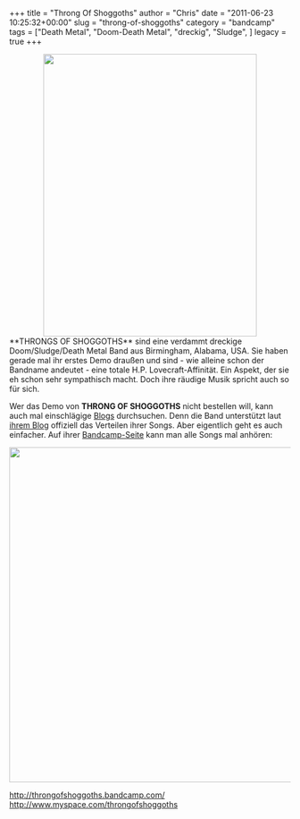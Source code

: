 +++
title = "Throng Of Shoggoths"
author = "Chris"
date = "2011-06-23 10:25:32+00:00"
slug = "throng-of-shoggoths"
category = "bandcamp"
tags = ["Death Metal", "Doom-Death Metal", "dreckig", "Sludge", ]
legacy = true
+++

<center><img class="size-full wp-image-4994" title="Throng Of Shoggoths - Logo" src="images//2011/03/Throng-Of-Shoggoths-Logo.jpg" alt="" width="382" height="505" /></center>**THRONGS OF SHOGGOTHS** sind eine verdammt dreckige Doom/Sludge/Death Metal Band aus Birmingham, Alabama, USA. Sie haben gerade mal ihr erstes Demo draußen und sind - wie alleine schon der Bandname andeutet - eine totale H.P. Lovecraft-Affinität. Ein Aspekt, der sie eh schon sehr sympathisch macht. Doch ihre räudige Musik spricht auch so für sich.

Wer das Demo von **THRONG OF SHOGGOTHS** nicht bestellen will, kann auch mal einschlägige <a href="http://heathen-hymns.blogspot.com/2011/02/throng-of-shoggoths-nauseated-and.html">Blogs</a> durchsuchen. Denn die Band unterstützt laut <a href="http://www.myspace.com/throngofshoggoths/blog/542151305">ihrem Blog</a> offiziell das Verteilen ihrer Songs. Aber eigentlich geht es auch einfacher. Auf ihrer <a href="http://throngofshoggoths.bandcamp.com">Bandcamp-Seite</a> kann man alle Songs mal anhören:

<object data="http://bandcamp.com/EmbeddedPlayer/album=29161605/size=grande3/bgcol=000000/linkcol=AA0000//" type="text/html" width="300" height="410" classid="clsid:D27CDB6E-AE6D-11cf-96B8-444553540000"><param name="movie" value="http://bandcamp.com/EmbeddedPlayer/album=29161605/size=grande3/bgcol=000000/linkcol=AA0000//" /><param name="quality" value="high" /><param name="allowNetworking" value="always" /><param name="wmode" value="transparent" /><param name="bgcolor" value="#000000" /><param name="allowScriptAccess" value="never" /><object data="http://bandcamp.com/EmbeddedPlayer/album=29161605/size=grande3/bgcol=000000/linkcol=AA0000//" type="text/html" width="300" height="410"></object></object>

<img class="alignleft size-full wp-image-4995" title="Thron Of Shoggoths - Band" src="images//2011/03/Thron-Of-Shoggoths-Band.jpg" alt="" width="600" height="599" />

<a href="http://throngofshoggoths.bandcamp.com/">http://throngofshoggoths.bandcamp.com/</a>
<a href="http://www.myspace.com/throngofshoggoths">http://www.myspace.com/throngofshoggoths</a>
